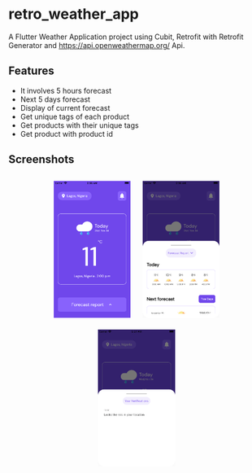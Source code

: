 # retro_weather_app

 A Flutter Weather Application project using Cubit, Retrofit with Retrofit Generator and https://api.openweathermap.org/ Api.

## Features
* It involves 5 hours forecast
* Next 5 days forecast
* Display of current forecast
* Get unique tags of each product
* Get products with their unique tags
* Get product with product id

## Screenshots
<h4 align="center">
<img src="screenshots/image1.png" width="30%" vspace="10" hspace="10">
<img src="screenshots/image2.png" width="30%" vspace="10" hspace="10">
<img src="screenshots/image3.png" width="30%" vspace="10" hspace="10">

